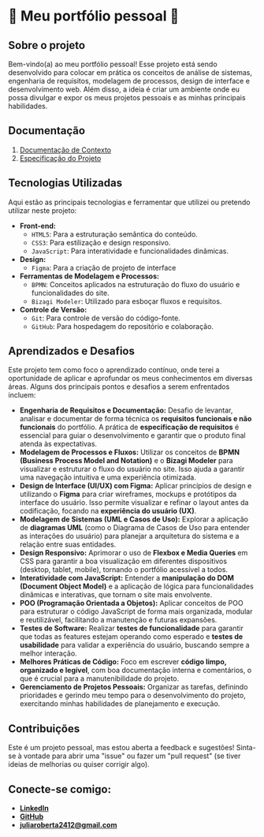 # 🌟 Meu portfólio pessoal 🌟
## Sobre o projeto 
Bem-vindo(a) ao meu portfólio pessoal! Esse projeto está sendo desenvolvido para colocar em prática os conceitos de análise de sistemas, engenharia de requisitos, modelagem de processos, design de interface e desenvolvimento web. Além disso, a ideia é criar um ambiente onde eu possa divulgar e expor os meus projetos pessoais e as minhas principais habilidades.

## Documentação

<ol>
<li><a href="docs/01-Documentação de Contexto.md"> Documentação de Contexto</a></li>
<li><a href="docs/02-Especificação do Projeto.md"> Especificação do Projeto</a></li>

</ol>

## Tecnologias Utilizadas 

Aqui estão as principais tecnologias e ferramentar que utilizei ou pretendo utilizar neste projeto:

* **Front-end:**
    * `HTML5`: Para a estruturação semântica do conteúdo.
    * `CSS3`: Para estilização e design responsivo.
    * `JavaScript`: Para interatividade e funcionalidades dinâmicas.
* **Design:**
    * `Figma`: Para a criação de projeto de interface 
* **Ferramentas de Modelagem e Processos:**
    * `BPMN`: Conceitos aplicados na estruturação do fluxo do usuário e funcionalidades do site.
    * `Bizagi Modeler`: Utilizado para esboçar fluxos e requisitos.
* **Controle de Versão:**
    * `Git`: Para controle de versão do código-fonte.
    * `GitHub`: Para hospedagem do repositório e colaboração.

## Aprendizados e Desafios

Este projeto tem como foco o aprendizado contínuo, onde terei a oportunidade de aplicar e aprofundar os meus conhecimentos em diversas áreas. Alguns dos principais pontos e desafios a serem enfrentados incluem:

* **Engenharia de Requisitos e Documentação:** Desafio de levantar, analisar e documentar de forma técnica os **requisitos funcionais e não funcionais** do portfólio. A prática de **especificação de requisitos** é essencial para guiar o desenvolvimento e garantir que o produto final atenda às expectativas.
* **Modelagem de Processos e Fluxos:** Utilizar os conceitos de **BPMN (Business Process Model and Notation)** e o **Bizagi Modeler** para visualizar e estruturar o fluxo do usuário no site. Isso ajuda a garantir uma navegação intuitiva e uma experiência otimizada.
* **Design de Interface (UI/UX) com Figma:** Aplicar princípios de design e utilizando o **Figma** para criar wireframes, mockups e protótipos da interface do usuário. Isso permite visualizar e refinar o layout antes da codificação, focando na **experiência do usuário (UX)**.
* **Modelagem de Sistemas (UML e Casos de Uso):** Explorar a aplicação de **diagramas UML** (como o Diagrama de Casos de Uso para entender as interações do usuário) para planejar a arquitetura do sistema e a relação entre suas entidades.
* **Design Responsivo:** Aprimorar o uso de **Flexbox e Media Queries** em CSS para garantir a boa visualização em diferentes dispositivos (desktop, tablet, mobile), tornando o portfólio acessível a todos.
* **Interatividade com JavaScript:** Entender a **manipulação do DOM (Document Object Model)** e a aplicação de lógica para funcionalidades dinâmicas e interativas, que tornam o site mais envolvente.
* **POO (Programação Orientada a Objetos):** Aplicar conceitos de POO para estruturar o código JavaScript de forma mais organizada, modular e reutilizável, facilitando a manutenção e futuras expansões.
* **Testes de Software:** Realizar **testes de funcionalidade** para garantir que todas as features estejam operando como esperado e **testes de usabilidade** para validar a experiência do usuário, buscando sempre a melhor interação.
* **Melhores Práticas de Código:** Foco em escrever **código limpo, organizado e legível**, com boa documentação interna e comentários, o que é crucial para a manutenibilidade do projeto.
* **Gerenciamento de Projetos Pessoais:** Organizar as tarefas, definindo prioridades e gerindo meu tempo para o desenvolvimento do projeto, exercitando minhas habilidades de planejamento e execução.

## Contribuições

Este é um projeto pessoal, mas estou aberta a feedback e sugestões! Sinta-se à vontade para abrir uma "issue" ou fazer um "pull request" (se tiver ideias de melhorias ou quiser corrigir algo).

## Conecte-se comigo:

* **[LinkedIn](https://www.linkedin.com/in/juliarobertasouza/)**
* **[GitHub](https://github.com/juliarobertasa)**
* **juliaroberta2412@gmail.com**

